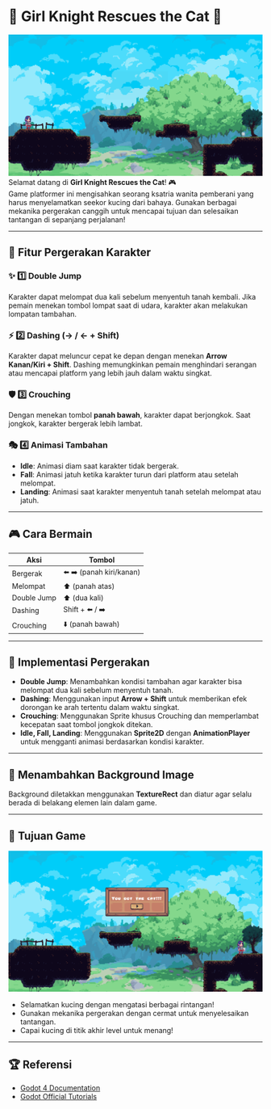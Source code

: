 # 🏰 **Girl Knight Rescues the Cat** 🏰  
![alt text]({6B8D3366-D54E-46C1-8B39-70B253DF6928}.png)
Selamat datang di **Girl Knight Rescues the Cat**! 🎮  
Game platformer ini mengisahkan seorang ksatria wanita pemberani yang harus menyelamatkan seekor kucing dari bahaya. Gunakan berbagai mekanika pergerakan canggih untuk mencapai tujuan dan selesaikan tantangan di sepanjang perjalanan!  

---

## 🚀 **Fitur Pergerakan Karakter**  

### ✨ **1️⃣ Double Jump**  
Karakter dapat melompat dua kali sebelum menyentuh tanah kembali. Jika pemain menekan tombol lompat saat di udara, karakter akan melakukan lompatan tambahan.  

### ⚡ **2️⃣ Dashing (→ / ← + Shift)**  
Karakter dapat meluncur cepat ke depan dengan menekan **Arrow Kanan/Kiri + Shift**. Dashing memungkinkan pemain menghindari serangan atau mencapai platform yang lebih jauh dalam waktu singkat.  

### 🛡️ **3️⃣ Crouching**  
Dengan menekan tombol **panah bawah**, karakter dapat berjongkok. Saat jongkok, karakter bergerak lebih lambat.  

### 🎭 **4️⃣ Animasi Tambahan**  
- **Idle**: Animasi diam saat karakter tidak bergerak.  
- **Fall**: Animasi jatuh ketika karakter turun dari platform atau setelah melompat.  
- **Landing**: Animasi saat karakter menyentuh tanah setelah melompat atau jatuh.  

---

## 🎮 **Cara Bermain**  

| **Aksi**         | **Tombol**              |
|------------------|------------------------|
| Bergerak        | ⬅️ ➡️ (panah kiri/kanan)  |
| Melompat        | ⬆️ (panah atas)          |
| Double Jump     | ⬆️ (dua kali)            |
| Dashing         | Shift + ⬅️ / ➡️           |
| Crouching       | ⬇️ (panah bawah)          |

---

## 🎨 **Implementasi Pergerakan**  
- **Double Jump**: Menambahkan kondisi tambahan agar karakter bisa melompat dua kali sebelum menyentuh tanah.  
- **Dashing**: Menggunakan input **Arrow + Shift** untuk memberikan efek dorongan ke arah tertentu dalam waktu singkat.  
- **Crouching**: Menggunakan Sprite khusus Crouching dan memperlambat kecepatan saat tombol jongkok ditekan.  
- **Idle, Fall, Landing**: Menggunakan **Sprite2D** dengan **AnimationPlayer** untuk mengganti animasi berdasarkan kondisi karakter.  

---

## 🌄 **Menambahkan Background Image**  
Background diletakkan menggunakan **TextureRect** dan diatur agar selalu berada di belakang elemen lain dalam game.  

---

## 🎯 **Tujuan Game**  
![Win]({F5223EE6-475E-4A39-A721-5A924A073234}.png)
- Selamatkan kucing dengan mengatasi berbagai rintangan!  
- Gunakan mekanika pergerakan dengan cermat untuk menyelesaikan tantangan.  
- Capai kucing di titik akhir level untuk menang!  

---

## 🏆 **Referensi**  
- [Godot 4 Documentation](https://docs.godotengine.org/en/stable/)  
- [Godot Official Tutorials](https://www.youtube.com/c/GodotEngineOfficial)  
